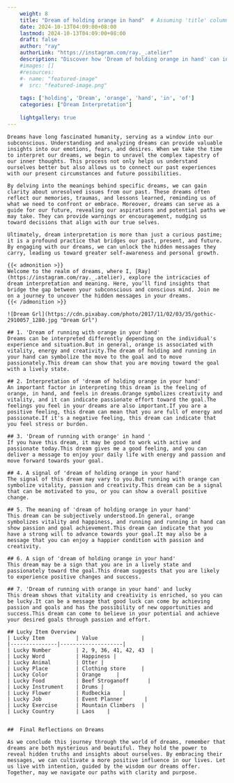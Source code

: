 ```yaml
---
    weight: 8
    title: "Dream of holding orange in hand"  # Assuming 'title' column exists
    date: 2024-10-13T04:09:00+08:00
    lastmod: 2024-10-13T04:09:00+08:00
    draft: false
    author: "ray"
    authorLink: "https://instagram.com/ray._.atelier"
    description: "Discover how 'Dream of holding orange in hand' can interpret your future and uncover its significant meanings in your life."
    #images: []
    #resources:
    #- name: "featured-image"
    #  src: "featured-image.png"
    
    tags: ['holding', 'Dream', 'orange', 'hand', 'in', 'of']
    categories: ["Dream Interpretation"]
    
    lightgallery: true
---
```

    
    Dreams have long fascinated humanity, serving as a window into our subconscious. Understanding and analyzing dreams can provide valuable insights into our emotions, fears, and desires. When we take the time to interpret our dreams, we begin to unravel the complex tapestry of our inner thoughts. This process not only helps us understand ourselves better but also allows us to connect our past experiences with our present circumstances and future possibilities.
    
    By delving into the meanings behind specific dreams, we can gain clarity about unresolved issues from our past. These dreams often reflect our memories, traumas, and lessons learned, reminding us of what we need to confront or embrace. Moreover, dreams can serve as a guide for our future, revealing our aspirations and potential paths we may take. They can provide warnings or encouragement, nudging us toward decisions that align with our true selves.
    
    Ultimately, dream interpretation is more than just a curious pastime; it is a profound practice that bridges our past, present, and future. By engaging with our dreams, we can unlock the hidden messages they carry, leading us toward greater self-awareness and personal growth.
    
    {{< admonition >}}
    Welcome to the realm of dreams, where I, [Ray](https://instagram.com/ray._.atelier), explore the intricacies of dream interpretation and meaning. Here, you’ll find insights that bridge the gap between your subconscious and conscious mind. Join me on a journey to uncover the hidden messages in your dreams.
    {{< /admonition >}}
    
    ![Dream Grl](https://cdn.pixabay.com/photo/2017/11/02/03/35/gothic-2910057_1280.jpg "Dream Grl")
    
    ## 1. 'Dream of running with orange in your hand'
    Dreams can be interpreted differently depending on the individual's experience and situation.But in general, orange is associated with vitality, energy and creativity.The dream of holding and running in your hand can symbolize the move to the goal and to move passionately.This dream can show that you are moving toward the goal with a lively state.
    
    ## 2. Interpretation of 'dream of holding orange in your hand'
    An important factor in interpreting this dream is the feeling of orange, in hand, and feels in dreams.Orange symbolizes creativity and vitality, and it can indicate passionate effort toward the goal.The feelings you feel in your dreams are also important.If you are a positive feeling, this dream can mean that you are full of energy and passionate.If it's a negative feeling, this dream can indicate that you feel stress or burden.
    
    ## 3. 'Dream of running with orange' in hand '
    If you have this dream, it may be good to work with active and passionate today.This dream gives me a good feeling, and you can deliver a message to enjoy your daily life with energy and passion and move forward towards your goal.
    
    ## 4. A signal of 'dream of holding orange in your hand'
    The signal of this dream may vary to you.But running with orange can symbolize vitality, passion and creativity.This dream can be a signal that can be motivated to you, or you can show a overall positive change.
    
    ## 5. The meaning of 'dream of holding orange in your hand'
    This dream can be subjectively understood.In general, orange symbolizes vitality and happiness, and running and running in hand can show passion and goal achievement.This dream can indicate that you have a strong will to advance towards your goal.It may also be a message that you can enjoy a happier condition with passion and creativity.
    
    ## 6. A sign of 'dream of holding orange in your hand'
    This dream may be a sign that you are in a lively state and passionately toward the goal.This dream suggests that you are likely to experience positive changes and success.
    
    ## 7. 'Dream of running with orange in your hand' and lucky
    This dream shows that vitality and creativity is enriched, so you can be lucky.It can be a message that good luck can come by achieving passion and goals and has the possibility of new opportunities and success.This dream can come to believe in your potential and achieve your desired goals through passion and effort.
    
    ## Lucky Item Overview
    | Lucky Item          | Value              |
    |---------------|--------------------|
    | Lucky Number        | 2, 9, 36, 41, 42, 43  |
    | Lucky Word          | Happiness |
    | Lucky Animal        | Otter |
    | Lucky Place         | Clothing store     |
    | Lucky Color         | Orange     |
    | Lucky Food          | Beef Stroganoff      |
    | Lucky Instrument    | Drums |
    | Lucky Flower        | Rudbeckia    |
    | Lucky Job           | Event Planner       |
    | Lucky Exercise      | Mountain Climbers  |
    | Lucky Country       | Laos    |
    
    
    ##  Final Reflections on Dreams
    
    As we conclude this journey through the world of dreams, remember that dreams are both mysterious and beautiful. They hold the power to reveal hidden truths and insights about ourselves. By embracing their messages, we can cultivate a more positive influence in our lives. Let us live with intention, guided by the wisdom our dreams offer. Together, may we navigate our paths with clarity and purpose.
    